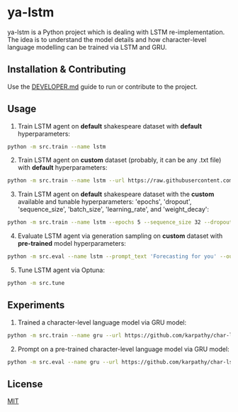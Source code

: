 # ya-lstm

ya-lstm is a Python project which is dealing with LSTM re-implementation. The idea is to understand the model details and how character-level language modelling can be trained via LSTM and GRU.

## Installation & Contributing

Use the [DEVELOPER.md](./DEVELOPER.md) guide to run or contribute to the project.

## Usage

1. Train LSTM agent on **default** shakespeare dataset with **default** hyperparameters:

```bash
python -m src.train --name lstm
```

2. Train LSTM agent on **custom** dataset (probably, it can be any .txt file) with **default** hyperparameters:

```bash
python -m src.train --name lstm --url https://raw.githubusercontent.com/karpathy/char-lstm/master/data/tinyshakespeare/input.txt
```

3. Train LSTM agent on **default** shakespeare dataset with the **custom** available and tunable hyperparameters: 'epochs', 'dropout', 'sequence_size', 'batch_size', 'learning_rate', and 'weight_decay':

```bash
python -m src.train --name lstm --epochs 5 --sequence_size 32 --dropout 0.3 --batch_size 256 --learning_rate 0.0001 --weight_decay 0.0001
```

4. Evaluate LSTM agent via generation sampling on **custom** dataset with **pre-trained** model hyperparameters:

```bash
python -m src.eval --name lstm --prompt_text 'Forecasting for you' --output_size 100
```

5. Tune LSTM agent via Optuna:

```bash
python -m src.tune
```

## Experiments

1. Trained a character-level language model via GRU model:

```bash
python -m src.train --name gru --url https://github.com/karpathy/char-lstm/blob/master/data/tinyshakespeare/input.txt --epochs 5 --dropout 0.25 --learning_rate 0.001 --sequence_size 64
```

2. Prompt on a pre-trained character-level language model via GRU model:

```bash
python -m src.eval --name gru --url https://github.com/karpathy/char-lstm/blob/master/data/tinyshakespeare/input.txt --sequence_size 64 --prompt_text 'hello, my darling, my name is lord orvald and i am fond of staring at your' --output_size 128
```

## License

[MIT](./LICENSE)